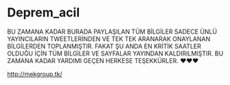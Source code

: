 # Deprem_acil
BU ZAMANA KADAR BURADA PAYLAŞILAN TÜM BİLGİLER SADECE ÜNLÜ YAYINCILARIN TWEETLERİNDEN VE TEK TEK ARANARAK ONAYLANAN BİLGİLERDEN TOPLANMIŞTIR. FAKAT ŞU ANDA EN KRİTİK SAATLER OLDUĞU İÇİN TÜM BİLGİLER VE SAYFALAR YAYINDAN KALDIRILMIŞTIR.
BU ZAMANA KADAR YARDIMI GEÇEN HERKESE TEŞEKKÜRLER. ❤❤❤

http://mekgroup.tk/